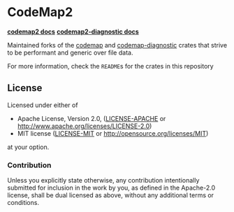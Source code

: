 # CodeMap2

**[codemap2 docs](https://docs.rs/codemap2)**
**[codemap2-diagnostic docs](https://docs.rs/codemap2-diagnostic)**

Maintained forks of the [codemap](https://github.com/kevinmehall/codemap) and [codemap-diagnostic](https://github.com/kevinmehall/codemap-diagnostic) crates that strive to be performant and generic over file data.

For more information, check the `README`s for the crates in this repository
## License

Licensed under either of

 * Apache License, Version 2.0, ([LICENSE-APACHE](LICENSE-APACHE) or http://www.apache.org/licenses/LICENSE-2.0)
 * MIT license ([LICENSE-MIT](LICENSE-MIT) or http://opensource.org/licenses/MIT)

at your option.

### Contribution

Unless you explicitly state otherwise, any contribution intentionally
submitted for inclusion in the work by you, as defined in the Apache-2.0
license, shall be dual licensed as above, without any additional terms or
conditions.
